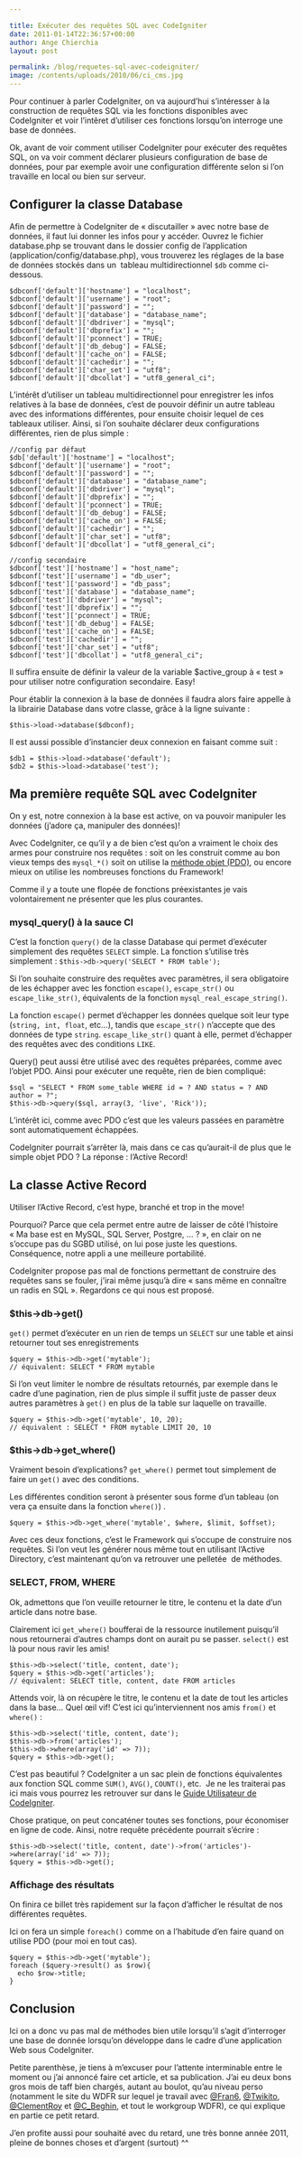 ```yaml
---

title: Exécuter des requêtes SQL avec CodeIgniter
date: 2011-01-14T22:36:57+00:00
author: Ange Chierchia
layout: post

permalink: /blog/requetes-sql-avec-codeigniter/
image: /contents/uploads/2010/06/ci_cms.jpg
---
```

Pour continuer à parler CodeIgniter, on va aujourd&rsquo;hui s&rsquo;intéresser à la construction de requêtes SQL via les fonctions disponibles avec CodeIgniter et voir l&rsquo;intêret d&rsquo;utiliser ces fonctions lorsqu&rsquo;on interroge une base de données.<!--more-->

Ok, avant de voir comment utiliser CodeIgniter pour exécuter des requêtes SQL, on va voir comment déclarer plusieurs configuration de base de données, pour par exemple avoir une configuration différente selon si l&rsquo;on travaille en local ou bien sur serveur.

## Configurer la classe Database

Afin de permettre à CodeIgniter de &laquo;&nbsp;discutailler&nbsp;&raquo; avec notre base de données, il faut lui donner les infos pour y accéder. Ouvrez le fichier database.php se trouvant dans le dossier config de l&rsquo;application (application/config/database.php), vous trouverez les réglages de la base de données stockés dans un  tableau multidirectionnel `$db` comme ci-dessous.

    $dbconf['default']['hostname'] = "localhost";
    $dbconf['default']['username'] = "root";
    $dbconf['default']['password'] = "";
    $dbconf['default']['database'] = "database_name";
    $dbconf['default']['dbdriver'] = "mysql";
    $dbconf['default']['dbprefix'] = "";
    $dbconf['default']['pconnect'] = TRUE;
    $dbconf['default']['db_debug'] = FALSE;
    $dbconf['default']['cache_on'] = FALSE;
    $dbconf['default']['cachedir'] = "";
    $dbconf['default']['char_set'] = "utf8";
    $dbconf['default']['dbcollat'] = "utf8_general_ci";

L&rsquo;intérêt d&rsquo;utiliser un tableau multidirectionnel pour enregistrer les infos relatives à la base de données, c&rsquo;est de pouvoir définir un autre tableau  avec des informations différentes, pour ensuite choisir lequel de ces tableaux utiliser. Ainsi, si l&rsquo;on souhaite déclarer deux configurations différentes, rien de plus simple :

    //config par défaut
    $db['default']['hostname'] = "localhost";
    $dbconf['default']['username'] = "root";
    $dbconf['default']['password'] = "";
    $dbconf['default']['database'] = "database_name";
    $dbconf['default']['dbdriver'] = "mysql";
    $dbconf['default']['dbprefix'] = "";
    $dbconf['default']['pconnect'] = TRUE;
    $dbconf['default']['db_debug'] = FALSE;
    $dbconf['default']['cache_on'] = FALSE;
    $dbconf['default']['cachedir'] = "";
    $dbconf['default']['char_set'] = "utf8";
    $dbconf['default']['dbcollat'] = "utf8_general_ci";

    //config secondaire
    $dbconf['test']['hostname'] = "host_name";
    $dbconf['test']['username'] = "db_user";
    $dbconf['test']['password'] = "db_pass";
    $dbconf['test']['database'] = "database_name";
    $dbconf['test']['dbdriver'] = "mysql";
    $dbconf['test']['dbprefix'] = "";
    $dbconf['test']['pconnect'] = TRUE;
    $dbconf['test']['db_debug'] = FALSE;
    $dbconf['test']['cache_on'] = FALSE;
    $dbconf['test']['cachedir'] = "";
    $dbconf['test']['char_set'] = "utf8";
    $dbconf['test']['dbcollat'] = "utf8_general_ci";

Il suffira ensuite de définir la valeur de la variable $active_group à &laquo;&nbsp;test&nbsp;&raquo; pour utiliser notre configuration secondaire. Easy!
  
Pour établir la connexion à la base de données il faudra alors faire appelle à la librairie Database dans votre classe, grâce à la ligne suivante :

    $this->load->database($dbconf);

Il est aussi possible d&rsquo;instancier deux connexion en faisant comme suit :

    $db1 = $this->load->database('default');
    $db2 = $this->load->database('test');

## Ma première requête SQL avec CodeIgniter

On y est, notre connexion à la base est active, on va pouvoir manipuler les données (j&rsquo;adore ça, manipuler des données)!

Avec CodeIgniter, ce qu&rsquo;il y a de bien c&rsquo;est qu&rsquo;on a vraiment le choix des armes pour construire nos requêtes : soit on les construit comme au bon vieux temps des `mysql_*()` soit on utilise la [méthode objet (PDO)](http://chierchia.fr/blog/utiliser-pdo-pour-les-connexion-a-une-bdd/ "Utiliser PDO pour les connexions à une base de données"), ou encore mieux on utilise les nombreuses fonctions du Framework!

Comme il y a toute une flopée de fonctions préexistantes je vais volontairement ne présenter que les plus courantes.

### mysql_query() à la sauce CI

C&rsquo;est la fonction `query()` de la classe Database qui permet d&rsquo;exécuter simplement des requêtes `SELECT` simple. La fonction s&rsquo;utilise très simplement : `$this->db->query('SELECT * FROM table');`

Si l&rsquo;on souhaite construire des requêtes avec paramètres, il sera obligatoire de les échapper avec les fonction `escape()`, `escape_str()` ou `escape_like_str()`, équivalents de la fonction `mysql_real_escape_string()`.

La fonction `escape()` permet d&rsquo;échapper les données quelque soit leur type (`string, int, float`, etc…), tandis que `escape_str()` n&rsquo;accepte que des données de type `string`. `escape_like_str()` quant à elle, permet d&rsquo;échapper des requêtes avec des conditions `LIKE`.

Query() peut aussi être utilisé avec des requêtes préparées, comme avec l&rsquo;objet PDO. Ainsi pour exécuter une requête, rien de bien compliqué:

    $sql = "SELECT * FROM some_table WHERE id = ? AND status = ? AND author = ?";
    $this->db->query($sql, array(3, 'live', 'Rick'));

L&rsquo;intérêt ici, comme avec PDO c&rsquo;est que les valeurs passées en paramètre sont automatiquement échappées.

CodeIgniter pourrait s&rsquo;arrêter là, mais dans ce cas qu&rsquo;aurait-il de plus que le simple objet PDO ? La réponse : l&rsquo;Active Record!

## La classe Active Record

Utiliser l&rsquo;Active Record, c&rsquo;est hype, branché et trop in the move!

Pourquoi? Parce que cela permet entre autre de laisser de côté l&rsquo;histoire &laquo;&nbsp;Ma base est en MySQL, SQL Server, Postgre, … ?&nbsp;&raquo;, en clair on ne s&rsquo;occupe pas du SGBD utilisé, on lui pose juste les questions. Conséquence, notre appli a une meilleure portabilité.

CodeIgniter propose pas mal de fonctions permettant de construire des requêtes sans se fouler, j&rsquo;irai même jusqu&rsquo;à dire &laquo;&nbsp;sans même en connaître un radis en SQL&nbsp;&raquo;. Regardons ce qui nous est proposé.

### $this->db->get()

`get()` permet d&rsquo;exécuter en un rien de temps un `SELECT` sur une table et ainsi retourner tout ses enregistrements

    $query = $this->db->get('mytable');
    // équivalent: SELECT * FROM mytable

Si l&rsquo;on veut limiter le nombre de résultats retournés, par exemple dans le cadre d&rsquo;une pagination, rien de plus simple il suffit juste de passer deux autres paramètres à `get()` en plus de la table sur laquelle on travaille.

    $query = $this->db->get('mytable', 10, 20);
    // équivalent : SELECT * FROM mytable LIMIT 20, 10

### $this->db->get_where()

Vraiment besoin d&rsquo;explications? `get_where()` permet tout simplement de faire un `get()` avec des conditions.

Les différentes condition seront à présenter sous forme d&rsquo;un tableau (on vera ça ensuite dans la fonction `where()`) .

    $query = $this->db->get_where('mytable', $where, $limit, $offset);

Avec ces deux fonctions, c&rsquo;est le Framework qui s&rsquo;occupe de construire nos requêtes. Si l&rsquo;on veut les générer nous même tout en utilisant l&rsquo;Active Directory, c&rsquo;est maintenant qu&rsquo;on va retrouver une pelletée  de méthodes.

### SELECT, FROM, WHERE

Ok, admettons que l&rsquo;on veuille retourner le titre, le contenu et la date d&rsquo;un article dans notre base.

Clairement ici `get_where()` boufferai de la ressource inutilement puisqu&rsquo;il nous retournerai d&rsquo;autres champs dont on aurait pu se passer. `select()` est là pour nous ravir les amis!

    $this->db->select('title, content, date');
    $query = $this->db->get('articles');
    // équivalent: SELECT title, content, date FROM articles

Attends voir, là on récupère le titre, le contenu et la date de tout les articles dans la base… Quel œil vif! C&rsquo;est ici qu&rsquo;interviennent nos amis `from()` et `where()` :

    $this->db->select('title, content, date');
    $this->db->from('articles');
    $this->db->where(array('id' => 7));
    $query = $this->db->get();

C&rsquo;est pas beautiful ? CodeIgniter a un sac plein de fonctions équivalentes aux fonction SQL comme `SUM()`, `AVG()`, `COUNT()`, etc.  Je ne les traiterai pas ici mais vous pourrez les retrouver sur dans le <a href="http://www.codeigniter.fr/user_guide/database/" target="_blank">Guide Utilisateur de CodeIgniter</a>.

Chose pratique, on peut concaténer toutes ses fonctions, pour économiser en ligne de code. Ainsi, notre requête précédente pourrait s&rsquo;écrire :

    $this->db->select('title, content, date')->from('articles')->where(array('id' => 7));
    $query = $this->db->get();

### Affichage des résultats

On finira ce billet très rapidement sur la façon d&rsquo;afficher le résultat de nos différentes requêtes.

Ici on fera un simple `foreach()` comme on a l&rsquo;habitude d&rsquo;en faire quand on utilise PDO (pour moi en tout cas).

    $query = $this->db->get('mytable');
    foreach ($query->result() as $row){
      echo $row->title;
    }

## Conclusion

Ici on a donc vu pas mal de méthodes bien utile lorsqu&rsquo;il s&rsquo;agit d&rsquo;interroger une base de donnée lorsqu&rsquo;on développe dans le cadre d&rsquo;une application Web sous CodeIgniter.

Petite parenthèse, je tiens à m&rsquo;excuser pour l&rsquo;attente interminable entre le moment ou j&rsquo;ai annoncé faire cet article, et sa publication. J&rsquo;ai eu deux bons gros mois de taff bien chargés, autant au boulot, qu&rsquo;au niveau perso (notamment le site du WDFR sur lequel je travail avec [@Fran6](http://twitter.com/Fran6), [@Twikito](http://twitter.com/Twikito), [@ClementRoy](http://twitter.com/ClementRoy) et [@C_Beghin](http://twitter.com/C_Beghin), et tout le workgroup WDFR), ce qui explique en partie ce petit retard.

J&rsquo;en profite aussi pour souhaité avec du retard, une très bonne année 2011, pleine de bonnes choses et d&rsquo;argent (surtout) ^^